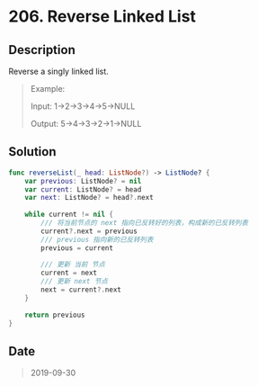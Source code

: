 # 206. Reverse Linked List

## Description

Reverse a singly linked list.

> Example:
> 
> Input: 1->2->3->4->5->NULL
> 
> Output: 5->4->3->2->1->NULL

## Solution

```swift
func reverseList(_ head: ListNode?) -> ListNode? {
    var previous: ListNode? = nil
    var current: ListNode? = head
    var next: ListNode? = head?.next
    
    while current != nil {
        /// 将当前节点的 next 指向已反转好的列表，构成新的已反转列表
        current?.next = previous
        /// previous 指向新的已反转列表
        previous = current
        
        /// 更新 当前 节点
        current = next
        /// 更新 next 节点
        next = current?.next
    }
    
    return previous
}
```

## Date

> 2019-09-30